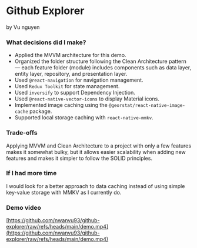 # Github Explorer
by Vu nguyen
  
### What decisions did I make?
- Applied the MVVM architecture for this demo.
- Organized the folder structure following the Clean Architecture pattern — each feature folder (module) includes components such as data layer, entity layer, repository, and presentation layer.
- Used `@react-navigation` for navigation management.
- Used `Redux Toolkit` for state management.
- Used `inversify` to support Dependency Injection.
- Used `@react-native-vector-icons` to display Material icons.
- Implemented image caching using the `@georstat/react-native-image-cache` package.
- Supported local storage caching with `react-native-mmkv`.

### Trade-offs
Applying MVVM and Clean Architecture to a project with only a few features makes it somewhat bulky, but it allows easier scalability when adding new features and makes it simpler to follow the SOLID principles.

### If I had more time
I would look for a better approach to data caching instead of using simple key-value storage with MMKV as I currently do.

### Demo video
[https://github.com/nwanvu93/github-explorer/raw/refs/heads/main/demo.mp4](https://github.com/nwanvu93/github-explorer/raw/refs/heads/main/demo.mp4)
